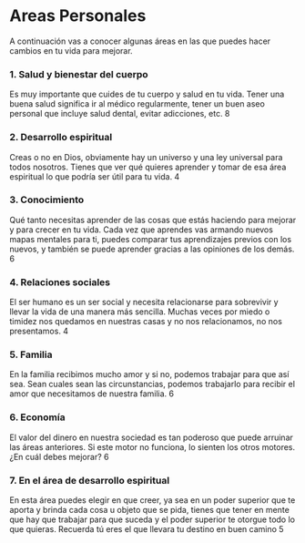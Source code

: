 # Areas Personales

A continuación vas a conocer algunas áreas en las que puedes hacer cambios en tu vida para mejorar.

### 1. Salud y bienestar del cuerpo
Es muy importante que cuides de tu cuerpo y salud en tu vida. Tener una buena salud significa ir al médico regularmente, tener un buen aseo personal que incluye salud dental, evitar adicciones, etc. 8

### 2. Desarrollo espiritual
Creas o no en Dios, obviamente hay un universo y una ley universal para todos nosotros. Tienes que ver qué quieres aprender y tomar de esa área espiritual lo que podría ser útil para tu vida. 4

### 3. Conocimiento
Qué tanto necesitas aprender de las cosas que estás haciendo para mejorar y para crecer en tu vida. Cada vez que aprendes vas armando nuevos mapas mentales para ti, puedes comparar tus aprendizajes previos con los nuevos, y también se puede aprender gracias a las opiniones de los demás. 6

### 4. Relaciones sociales
El ser humano es un ser social y necesita relacionarse para sobrevivir y llevar la vida de una manera más sencilla. Muchas veces por miedo o timidez nos quedamos en nuestras casas y no nos relacionamos, no nos presentamos. 4

### 5. Familia
En la familia recibimos mucho amor y si no, podemos trabajar para que así sea. Sean cuales sean las circunstancias, podemos trabajarlo para recibir el amor que necesitamos de nuestra familia. 6

### 6. Economía
El valor del dinero en nuestra sociedad es tan poderoso que puede arruinar las áreas anteriores. Si este motor no funciona, lo sienten los otros motores. ¿En cuál debes mejorar? 6

### 7. En el área de desarrollo espiritual
En esta área puedes elegir en que creer, ya sea en un poder superior que te aporta y brinda cada cosa u objeto que se pida, tienes que tener en mente que hay que trabajar para que suceda y el poder superior te otorgue todo lo que quieras. Recuerda tú eres el que llevara tu destino en buen camino 5